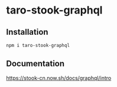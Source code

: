 # taro-stook-graphql


## Installation

```bash
npm i taro-stook-graphql
```

## Documentation

https://stook-cn.now.sh/docs/graphql/intro
